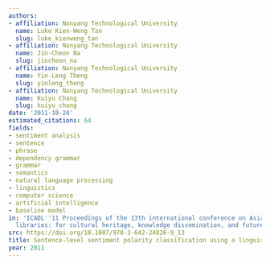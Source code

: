 ```yaml
---
authors:
- affiliation: Nanyang Technological University
  name: Luke Kien-Weng Tan
  slug: luke_kienweng_tan
- affiliation: Nanyang Technological University
  name: Jin-Cheon Na
  slug: jincheon_na
- affiliation: Nanyang Technological University
  name: Yin-Leng Theng
  slug: yinleng_theng
- affiliation: Nanyang Technological University
  name: Kuiyu Chang
  slug: kuiyu_chang
date: '2011-10-24'
estimated_citations: 64
fields:
- sentiment analysis
- sentence
- phrase
- dependency grammar
- grammar
- semantics
- natural language processing
- linguistics
- computer science
- artificial intelligence
- baseline model
in: 'ICADL''11 Proceedings of the 13th international conference on Asia-pacific digital
  libraries: for cultural heritage, knowledge dissemination, and future creation'
src: https://doi.org/10.1007/978-3-642-24826-9_13
title: Sentence-level sentiment polarity classification using a linguistic approach
year: 2011
---
```

